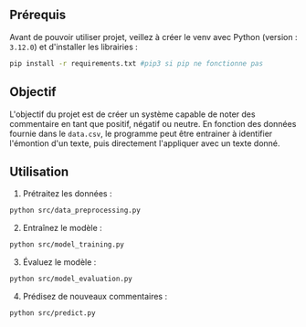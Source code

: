 ## Prérequis
Avant de pouvoir utiliser projet, veillez à créer le venv avec Python (version : `3.12.0`) et d'installer les librairies :
```bash
pip install -r requirements.txt #pip3 si pip ne fonctionne pas
```

## Objectif
L'objectif du projet est de créer un système capable de noter des commentaire en tant que positif, négatif ou neutre. En fonction des données fournie dans le `data.csv`, le programme peut être entrainer à identifier l'émontion d'un texte, puis directement l'appliquer avec un texte donné.

## Utilisation

1. Prétraitez les données :

```bash
python src/data_preprocessing.py
```

2. Entraînez le modèle :

```bash
python src/model_training.py
```

3. Évaluez le modèle :

```bash
python src/model_evaluation.py
```

4. Prédisez de nouveaux commentaires :

```bash
python src/predict.py
```
